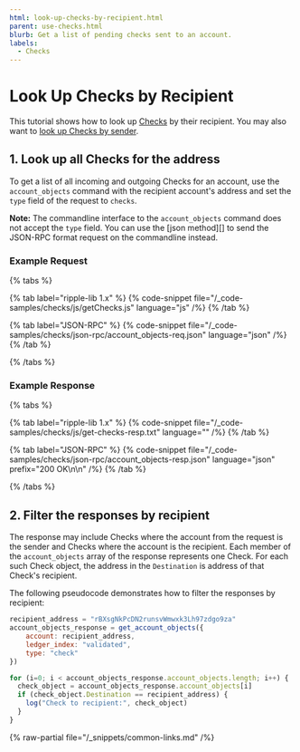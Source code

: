 ```yaml
---
html: look-up-checks-by-recipient.html
parent: use-checks.html
blurb: Get a list of pending checks sent to an account.
labels:
  - Checks
---
```

# Look Up Checks by Recipient

This tutorial shows how to look up [Checks](../../../concepts/payment-types/checks.md) by their recipient. You may also want to [look up Checks by sender](look-up-checks-by-sender.md).

## 1. Look up all Checks for the address

To get a list of all incoming and outgoing Checks for an account, use the `account_objects` command with the recipient account's address and set the `type` field of the request to `checks`.

<!-- Moved this note to the account_objects method page. -->
**Note:** The commandline interface to the `account_objects` command does not accept the `type` field. You can use the [json method][] to send the JSON-RPC format request on the commandline instead.

### Example Request

{% tabs %}

{% tab label="ripple-lib 1.x" %}
{% code-snippet file="/_code-samples/checks/js/getChecks.js" language="js" /%}
{% /tab %}

{% tab label="JSON-RPC" %}
{% code-snippet file="/_code-samples/checks/json-rpc/account_objects-req.json" language="json" /%}
{% /tab %}

{% /tabs %}

### Example Response

{% tabs %}

{% tab label="ripple-lib 1.x" %}
{% code-snippet file="/_code-samples/checks/js/get-checks-resp.txt" language="" /%}
{% /tab %}

{% tab label="JSON-RPC" %}
{% code-snippet file="/_code-samples/checks/json-rpc/account_objects-resp.json" language="json" prefix="200 OK\n\n" /%}
{% /tab %}

{% /tabs %}


## 2. Filter the responses by recipient

The response may include Checks where the account from the request is the sender and Checks where the account is the recipient. Each member of the `account_objects` array of the response represents one Check. For each such Check object, the address in the `Destination` is address of that Check's recipient.

The following pseudocode demonstrates how to filter the responses by recipient:

```js
recipient_address = "rBXsgNkPcDN2runsvWmwxk3Lh97zdgo9za"
account_objects_response = get_account_objects({
    account: recipient_address,
    ledger_index: "validated",
    type: "check"
})

for (i=0; i < account_objects_response.account_objects.length; i++) {
  check_object = account_objects_response.account_objects[i]
  if (check_object.Destination == recipient_address) {
    log("Check to recipient:", check_object)
  }
}
```

<!--{# common links #}-->

{% raw-partial file="/_snippets/common-links.md" /%}

